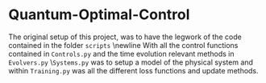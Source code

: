 # Quantum-Optimal-Control

The original setup of this project, was to have the legwork of the code contained in the folder `scripts`
\newline With all the control functions contained in `Controls.py` and the time evolution relevant methods in `Evolvers.py`
\\`Systems.py` was to setup a model of the physical system and within `Training.py` was all the different loss functions and update methods.
